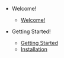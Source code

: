 - Welcome!

    - [Welcome!](/)

- Getting Started!

    - [Getting Started](getting_started/)
    - [Installation](getting_started/installation.md)